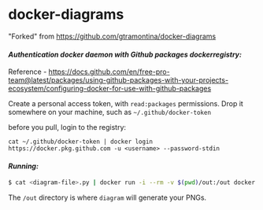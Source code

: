 # docker-diagrams

"Forked" from https://github.com/gtramontina/docker-diagrams

#### _Authentication docker daemon with Github packages dockerregistry:_

Reference - https://docs.github.com/en/free-pro-team@latest/packages/using-github-packages-with-your-projects-ecosystem/configuring-docker-for-use-with-github-packages

Create a personal access token, with `read:packages` permissions. Drop it somewhere on your machine, such as `~/.github/docker-token`


before you pull, login to the registry:

```cat ~/.github/docker-token | docker login https://docker.pkg.github.com -u <username> --password-stdin```

#### _Running:_

```sh
$ cat <diagram-file>.py | docker run -i --rm -v $(pwd)/out:/out docker.pkg.github.com/sacasumo/docker-diagrams/docker-diagrams:v0.1
```

The `/out` directory is where `diagram` will generate your PNGs.
